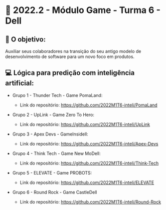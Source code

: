 # 🙋‍ 2022.2 - Módulo Game - Turma 6 - Dell

## 🎯 O objetivo:
Auxiliar seus colaboradores na transição do seu antigo modelo de desenvolvimento de software para um novo foco em produtos.


## 💻 Lógica para predição com inteligência artificial:

- Grupo 1 - Thunder Tech - Game PomaLand:
  - Link do repositório: https://github.com/2022M1T6-inteli/PomaLand

- Grupo 2 - UpLink - Game Zero To Hero:
  - Link do repositório: https://github.com/2022M1T6-inteli/UpLink
  
- Grupo 3 - Apex Devs - GameInsidell:
  - Link do repositório: https://github.com/2022M1T6-inteli/Apex-Devs
  
- Grupo 4 - Think Tech - Game New MoDell:
  - Link do repositório: https://github.com/2022M1T6-inteli/Think-Tech
  
- Grupo 5 - ELEVATE - Game PROBOTS:
  - Link do repositório: https://github.com/2022M1T6-inteli/ELEVATE
  
- Grupo 6 - Round Rock - Game CastleDell
  - Link do repositório: https://github.com/2022M1T6-inteli/Round-Rock

